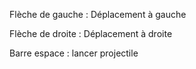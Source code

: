 Flèche de gauche : Déplacement à gauche

Flèche de droite : Déplacement à droite

Barre espace : lancer projectile
